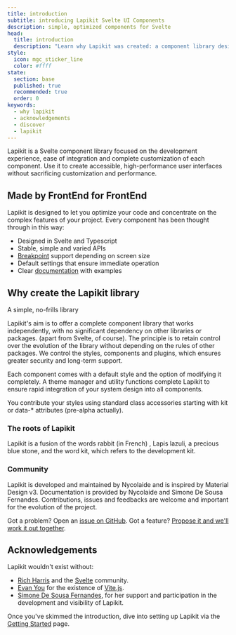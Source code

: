 ```yaml
---
title: introduction
subtitle: introducing Lapikit Svelte UI Components
description: simple, optimized components for Svelte
head:
  title: introduction
  description: "Learn why Lapikit was created: a component library designed by front-end developers for projects built with Svelte."
style:
  icon: mgc_sticker_line
  color: #ffff
state:
  section: base
  published: true
  recommended: true
  order: 0
keywords:
  - why lapikit
  - acknowledgements
  - discover
  - lapikit
---
```


Lapikit is a Svelte component library focused on the development experience, ease of integration and complete customization of each component. Use it to create accessible, high-performance user interfaces without sacrificing customization and performance.

## Made by FrontEnd for FrontEnd

Lapikit is designed to let you optimize your code and concentrate on the complex features of your project.
Every component has been thought through in this way:

- Designed in Svelte and Typescript
- Stable, simple and varied APIs
- [Breakpoint](/docs/breakpoints) support depending on screen size
- Default settings that ensure immediate operation
- Clear [documentation](/docs/getting-started) with examples

## Why create the Lapikit library

A simple, no-frills library

Lapikit's aim is to offer a complete component library that works independently, with no significant dependency on other libraries or packages. (apart from Svelte, of course). The principle is to retain control over the evolution of the library without depending on the rules of other packages. We control the styles, components and plugins, which ensures greater security and long-term support.

Each component comes with a default style and the option of modifying it completely. A theme manager and utility functions complete Lapikit to ensure rapid integration of your system design into all components.

You contribute your styles using standard class accessories starting with kit or data-\* attributes (pre-alpha actually).

### The roots of Lapikit

Lapikit is a fusion of the words rabbit (in French) , Lapis lazuli, a precious blue stone, and the word kit, which refers to the development kit.

### Community

Lapikit is developed and maintained by Nycolaide and is inspired by Material Design v3. Documentation is provided by Nycolaide and Simone De Sousa Fernandes. Contributions, issues and feedbacks are welcome and important for the evolution of the project.

Got a problem? Open an [issue on GitHub](https://github.com/Nycolaide/lapikit/issues). Got a feature? [Propose it and we'll work it out together](https://github.com/Nycolaide/lapikit/discussions).

## Acknowledgements

Lapikit wouldn't exist without:

- [Rich Harris](https://github.com/rich-harris) and the [Svelte](https://svelte.dev/) community.
- [Evan You](https://github.com/yyx990803) for the existence of [Vite.js](https://vite.dev/).
- [Simone De Sousa Fernandes](https://www.linkedin.com/in/simone-de-sousa-fernandes/), for her support and participation in the development and visibility of Lapikit.

Once you've skimmed the introduction, dive into setting up Lapikit via the [Getting Started](/docs/getting-started) page.
